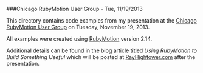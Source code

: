 ###Chicago RubyMotion User Group - Tue, 11/19/2013

This directory contains code examples from my presentation at the [Chicago RubyMotion User Group](http://www.meetup.com/Chicago-RubyMotion/events/143412442/) on Tuesday, November 19, 2013.

All examples were created using [RubyMotion](http://rubymotion.com) version 2.14.

Additional details can be found in the blog article titled *Using RubyMotion to Build Something Useful* which will be posted at [RayHightower.com](http://rayhightower.com) after the presentation.

